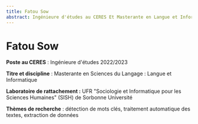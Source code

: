 ```yaml
---
title: Fatou Sow
abstract: Ingénieure d'études au CERES Et Masterante en Langue et Informatique à Sorbonne Université
---
```

# Fatou Sow #

**Poste au CERES** : Ingénieure d'études 2022/2023

**Titre et discipline** : Masterante en Sciences du Langage : Langue et Informatique

**Laboratoire de rattachement :** UFR "Sociologie et Informatique pour les Sciences Humaines" (SISH) de Sorbonne Université

**Thèmes de recherche** : détection de mots clés, traitement automatique des textes, extraction de données
